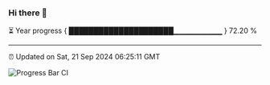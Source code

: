 ### Hi there 👋

⏳ Year progress { █████████████████████▁▁▁▁▁▁▁▁▁ } 72.20 %

---

⏰ Updated on Sat, 21 Sep 2024 06:25:11 GMT

![Progress Bar CI](https://github.com/liununu/liununu/workflows/Progress%20Bar%20CI/badge.svg)
